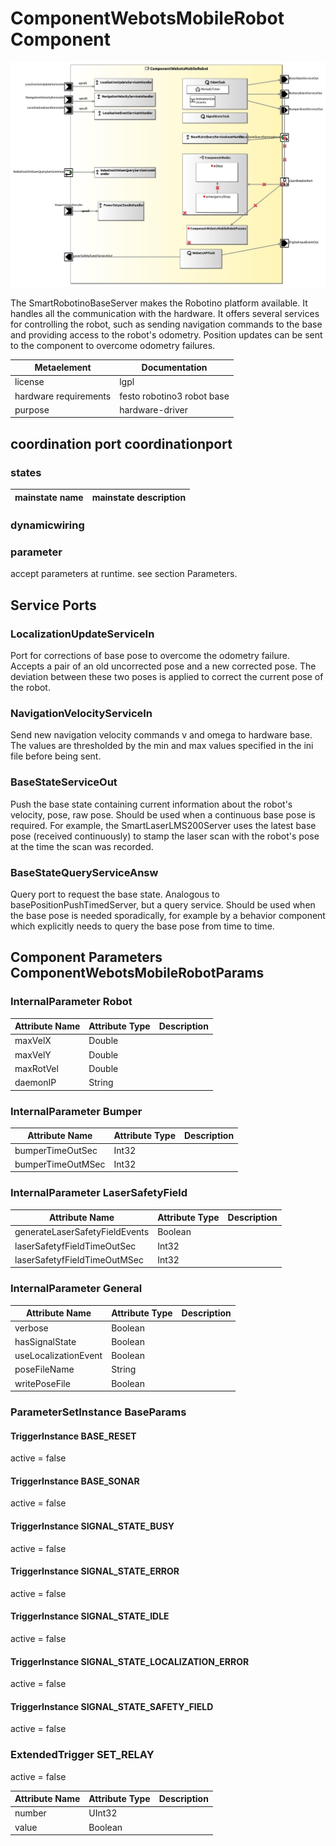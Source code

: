 <!--- This file is generated from the ComponentWebotsMobileRobot.componentDocumentation model --->
<!--- do not modify this file manually as it will by automatically overwritten by the code generator, modify the model instead and re-generate this file --->

# ComponentWebotsMobileRobot Component

![ComponentWebotsMobileRobot-ComponentImage](model/ComponentWebotsMobileRobotComponentDefinition.jpg)

The SmartRobotinoBaseServer makes the Robotino platform available. It handles all the communication with the hardware. It offers several services for controlling the robot, such as sending navigation commands to the base and providing access to the robot's odometry. Position updates can be sent to the component to overcome odometry failures.

| Metaelement | Documentation |
|-------------|---------------|
| license | lgpl |
| hardware requirements | festo robotino3 robot base |
| purpose | hardware-driver |


## coordination port coordinationport


### states


| mainstate name | mainstate description |
|----------------|-----------------------|

### dynamicwiring


### parameter

accept parameters at runtime. see section Parameters.

## Service Ports

### LocalizationUpdateServiceIn

Port for corrections of base pose to overcome the odometry failure. Accepts a pair of an old uncorrected pose and a new corrected pose. The deviation between these two poses is applied to correct the current pose of the robot.

### NavigationVelocityServiceIn

Send new navigation velocity commands v and omega to hardware base. The values are thresholded by the min and max values specified in the ini file before being sent.

### BaseStateServiceOut

Push the base state containing current information about the robot's velocity, pose, raw pose. Should be used when a continuous base pose is required. For example, the SmartLaserLMS200Server uses the latest base pose (received continuously) to stamp the laser scan with the robot's pose at the time the scan was recorded.

### BaseStateQueryServiceAnsw

Query port to request the base state. Analogous to basePositionPushTimedServer, but a query service. Should be used when the base pose is needed sporadically, for example by a behavior component which explicitly needs to query the base pose from time to time.


## Component Parameters ComponentWebotsMobileRobotParams

### InternalParameter Robot

| Attribute Name | Attribute Type | Description |
|----------------|----------------|-------------|
| maxVelX | Double |  |
| maxVelY | Double |  |
| maxRotVel | Double |  |
| daemonIP | String |  |

### InternalParameter Bumper

| Attribute Name | Attribute Type | Description |
|----------------|----------------|-------------|
| bumperTimeOutSec | Int32 |  |
| bumperTimeOutMSec | Int32 |  |

### InternalParameter LaserSafetyField

| Attribute Name | Attribute Type | Description |
|----------------|----------------|-------------|
| generateLaserSafetyFieldEvents | Boolean |  |
| laserSafetyfFieldTimeOutSec | Int32 |  |
| laserSafetyfFieldTimeOutMSec | Int32 |  |

### InternalParameter General

| Attribute Name | Attribute Type | Description |
|----------------|----------------|-------------|
| verbose | Boolean |  |
| hasSignalState | Boolean |  |
| useLocalizationEvent | Boolean |  |
| poseFileName | String |  |
| writePoseFile | Boolean |  |

### ParameterSetInstance BaseParams

#### TriggerInstance BASE_RESET

active = false


#### TriggerInstance BASE_SONAR

active = false


#### TriggerInstance SIGNAL_STATE_BUSY

active = false


#### TriggerInstance SIGNAL_STATE_ERROR

active = false


#### TriggerInstance SIGNAL_STATE_IDLE

active = false


#### TriggerInstance SIGNAL_STATE_LOCALIZATION_ERROR

active = false


#### TriggerInstance SIGNAL_STATE_SAFETY_FIELD

active = false


### ExtendedTrigger SET_RELAY

active = false

| Attribute Name | Attribute Type | Description |
|----------------|----------------|-------------|
| number | UInt32 |  |
| value | Boolean |  |

